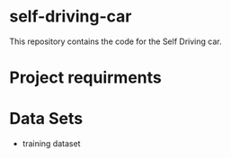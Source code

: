 # self-driving-car
This repository contains the code for the Self Driving car.

# Project requirments

# Data Sets
* training dataset